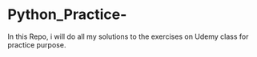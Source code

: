 # Python_Practice-
In this Repo, i will do all my solutions to the exercises on Udemy class for practice purpose.
